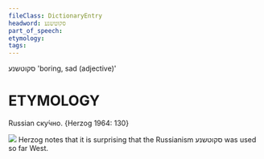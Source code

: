 ```yaml
---
fileClass: DictionaryEntry
headword: סקוטשנע
part_of_speech: 
etymology: 
tags: 
---
```

סקוטשנע
'boring, sad (adjective)'

ETYMOLOGY
===========
Russian ску́чно. 
{Herzog 1964: 130}

![](https://ia902902.us.archive.org/9/items/Yiddish-Dialect-Maps/Herzog3-83-SkuchneBoring-96.jpg)
Herzog notes that it is surprising that the Russianism סקוטשנע was used so far West.

